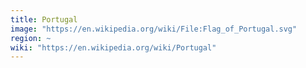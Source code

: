 ```yaml
---
title: Portugal
image: "https://en.wikipedia.org/wiki/File:Flag_of_Portugal.svg"
region: ~
wiki: "https://en.wikipedia.org/wiki/Portugal"
---
```

